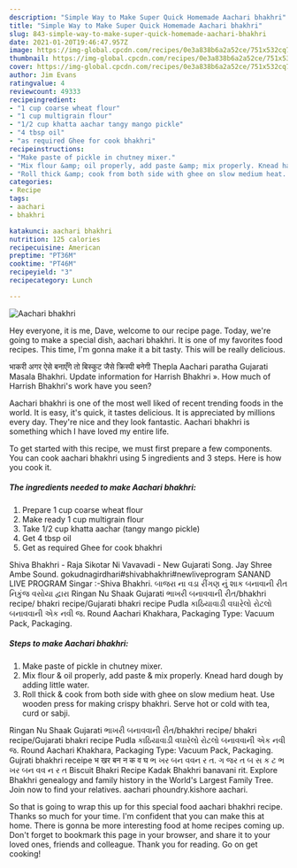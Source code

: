 ```yaml
---
description: "Simple Way to Make Super Quick Homemade Aachari bhakhri"
title: "Simple Way to Make Super Quick Homemade Aachari bhakhri"
slug: 843-simple-way-to-make-super-quick-homemade-aachari-bhakhri
date: 2021-01-20T19:46:47.957Z
image: https://img-global.cpcdn.com/recipes/0e3a838b6a2a52ce/751x532cq70/aachari-bhakhri-recipe-main-photo.jpg
thumbnail: https://img-global.cpcdn.com/recipes/0e3a838b6a2a52ce/751x532cq70/aachari-bhakhri-recipe-main-photo.jpg
cover: https://img-global.cpcdn.com/recipes/0e3a838b6a2a52ce/751x532cq70/aachari-bhakhri-recipe-main-photo.jpg
author: Jim Evans
ratingvalue: 4
reviewcount: 49333
recipeingredient:
- "1 cup coarse wheat flour"
- "1 cup multigrain flour"
- "1/2 cup khatta aachar tangy mango pickle"
- "4 tbsp oil"
- "as required Ghee for cook bhakhri"
recipeinstructions:
- "Make paste of pickle in chutney mixer."
- "Mix flour &amp; oil properly, add paste &amp; mix properly. Knead hard dough by adding little water."
- "Roll thick &amp; cook from both side with ghee on slow medium heat. Use wooden press for making crispy bhakhri. Serve hot or cold with tea, curd or sabji."
categories:
- Recipe
tags:
- aachari
- bhakhri

katakunci: aachari bhakhri 
nutrition: 125 calories
recipecuisine: American
preptime: "PT36M"
cooktime: "PT46M"
recipeyield: "3"
recipecategory: Lunch

---
```



![Aachari bhakhri](https://img-global.cpcdn.com/recipes/0e3a838b6a2a52ce/751x532cq70/aachari-bhakhri-recipe-main-photo.jpg)

Hey everyone, it is me, Dave, welcome to our recipe page. Today, we're going to make a special dish, aachari bhakhri. It is one of my favorites food recipes. This time, I'm gonna make it a bit tasty. This will be really delicious.

भाकरी अगर ऐसे बनाएँगे तो बिस्कुट जैसे क्रिस्पी बनेगी Thepla Aachari paratha Gujarati Masala Bhakhri. Update information for Harrish Bhakhri ». How much of Harrish Bhakhri&#39;s work have you seen?

Aachari bhakhri is one of the most well liked of recent trending foods in the world. It is easy, it's quick, it tastes delicious. It is appreciated by millions every day. They're nice and they look fantastic. Aachari bhakhri is something which I have loved my entire life.


To get started with this recipe, we must first prepare a few components. You can cook aachari bhakhri using 5 ingredients and 3 steps. Here is how you cook it.

<!--inarticleads1-->

##### The ingredients needed to make Aachari bhakhri:

1. Prepare 1 cup coarse wheat flour
1. Make ready 1 cup multigrain flour
1. Take 1/2 cup khatta aachar (tangy mango pickle)
1. Get 4 tbsp oil
1. Get as required Ghee for cook bhakhri


Shiva Bhakhri - Raja Sikotar Ni Vavavadi - New Gujarati Song. Jay Shree Ambe Sound. gokudnagirdhari#shivabhakhri#newliveprogram SANAND LIVE PROGRAM Singar :-Shiva Bhakhri. બાજરા ના વડા રીંગણ નું શાક બનાવાની રીત નિકુંજ વસોયા દ્વારા Ringan Nu Shaak Gujarati ભાખરી બનાવવાની રીત/bhakhri recipe/ bhakri recipe/Gujarati bhakri recipe Pudla કાઠિયાવાડી વઘારેલો રોટલો બનાવવાની એક નવી જ. Round Aachari Khakhara, Packaging Type: Vacuum Pack, Packaging. 

<!--inarticleads2-->

##### Steps to make Aachari bhakhri:

1. Make paste of pickle in chutney mixer.
1. Mix flour &amp; oil properly, add paste &amp; mix properly. Knead hard dough by adding little water.
1. Roll thick &amp; cook from both side with ghee on slow medium heat. Use wooden press for making crispy bhakhri. Serve hot or cold with tea, curd or sabji.


Ringan Nu Shaak Gujarati ભાખરી બનાવવાની રીત/bhakhri recipe/ bhakri recipe/Gujarati bhakri recipe Pudla કાઠિયાવાડી વઘારેલો રોટલો બનાવવાની એક નવી જ. Round Aachari Khakhara, Packaging Type: Vacuum Pack, Packaging. Gujrati bhakhri receipe भ खर बन न क व घ ભ ખર બન વવન ર ત. ગ જર ત બ સ ક ટ ભ ખર બન વવ ન ર ત Biscuit Bhakri Recipe Kadak Bhakhri banavani rit. Explore Bhakhri genealogy and family history in the World&#39;s Largest Family Tree. Join now to find your relatives. aachari phoundry.kishore aachari. 

So that is going to wrap this up for this special food aachari bhakhri recipe. Thanks so much for your time. I'm confident that you can make this at home. There is gonna be more interesting food at home recipes coming up. Don't forget to bookmark this page in your browser, and share it to your loved ones, friends and colleague. Thank you for reading. Go on get cooking!
